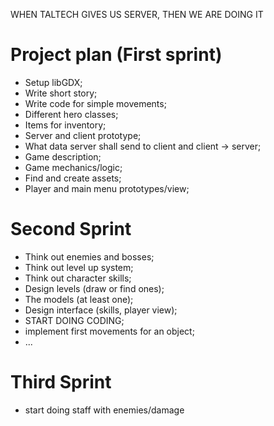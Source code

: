 WHEN TALTECH GIVES US SERVER, THEN WE ARE DOING IT

# Project plan (First sprint)

* Setup libGDX;
* Write short story;
* Write code for simple movements;
* Different hero classes;
* Items for inventory;
* Server and client prototype;
* What data server shall send to client and client -> server;
* Game description;
* Game mechanics/logic;
* Find and create assets;
* Player and main menu prototypes/view;


# Second Sprint
* Think out enemies and bosses;
* Think out level up system;
* Think out character skills;
* Design levels (draw or find ones);
* The models (at least one);
* Design interface (skills, player view);
* START DOING CODING;
* implement first movements for an object;
* ...


# Third Sprint
* start doing staff with enemies/damage